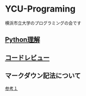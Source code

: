 # YCU-Programing
横浜市立大学のプログラミングの会です

## [Python理解](https://github.com/YutaUra/YCU-Programing/tree/master/Python_understanding)
## [コードレビュー](https://github.com/YutaUra/YCU-Programing/tree/master/Code_Review)

## マークダウン記法について
[参考１](https://qiita.com/oreo/items/82183bfbaac69971917f)
